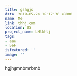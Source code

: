```yaml
---
title: gshgjs
date: 2018-05-24 18:17:36 +0000
name: Me
link: thhj.com
location: US
project_name: LHlkhlj
tags:
- aaa
- bbb
isfeatured: ''
image: ''
---
```

hgjhgmnbmnbmb